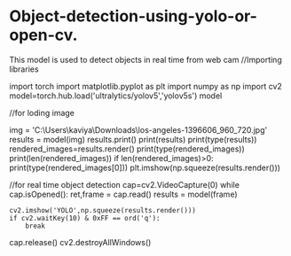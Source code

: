 # Object-detection-using-yolo-or-open-cv.
This model is used to detect objects in real time from web cam
//Importing libraries

import torch
import matplotlib.pyplot as plt
import numpy as np
import cv2
model=torch.hub.load('ultralytics/yolov5','yolov5s')
model

//for loding image

img = 'C:\\Users\\kaviya\\Downloads\\los-angeles-1396606_960_720.jpg'
results = model(img)
results.print()
print(results)
print(type(results))
rendered_images=results.render()
print(type(rendered_images))
print(len(rendered_images))
if len(rendered_images)>0:
    print(type(rendered_images[0]))
plt.imshow(np.squeeze(results.render()))

//for real time object detection
cap=cv2.VideoCapture(0)
while cap.isOpened():
    ret,frame = cap.read()
    results = model(frame)
    
    cv2.imshow('YOLO',np.squeeze(results.render()))
    if cv2.waitKey(10) & 0xFF == ord('q'):
        break
cap.release()
cv2.destroyAllWindows()

    

